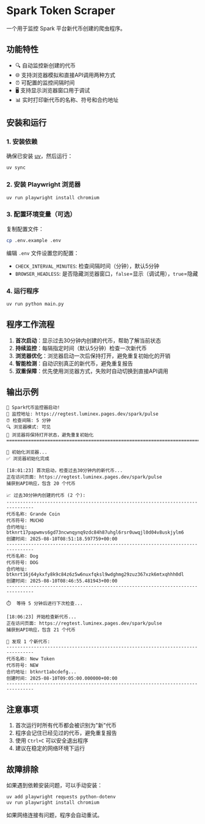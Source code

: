 # Spark Token Scraper

一个用于监控 Spark 平台新代币创建的爬虫程序。

## 功能特性

- 🔍 自动监控新创建的代币
- 🌐 支持浏览器模拟和直接API调用两种方式
- ⏰ 可配置的监控间隔时间
- 🖥️ 支持显示浏览器窗口用于调试
- 📊 实时打印新代币的名称、符号和合约地址

## 安装和运行

### 1. 安装依赖

确保已安装 [uv](https://github.com/astral-sh/uv)，然后运行：

```bash
uv sync
```

### 2. 安装 Playwright 浏览器

```bash
uv run playwright install chromium
```

### 3. 配置环境变量（可选）

复制配置文件：
```bash
cp .env.example .env
```

编辑 `.env` 文件设置您的配置：

- `CHECK_INTERVAL_MINUTES`: 检查间隔时间（分钟），默认5分钟
- `BROWSER_HEADLESS`: 是否隐藏浏览器窗口，`false`=显示（调试用），`true`=隐藏

### 4. 运行程序

```bash
uv run python main.py
```

## 程序工作流程

1. **首次启动**：显示过去30分钟内创建的代币，帮助了解当前状态
2. **持续监控**：每隔指定时间（默认5分钟）检查一次新代币
3. **浏览器优化**：浏览器启动一次后保持打开，避免重复初始化的开销
4. **智能检测**：自动识别真正的新代币，避免重复报告
5. **双重保障**：优先使用浏览器方式，失败时自动切换到直接API调用

## 输出示例

```
🚀 Spark代币监控器启动!
📡 监控地址: https://regtest.luminex.pages.dev/spark/pulse
⏰ 检查间隔: 5 分钟
🔍 浏览器模式: 可见
🔄 浏览器将保持打开状态，避免重复初始化
================================================================================

🔧 初始化浏览器...
✅ 浏览器初始化完成

[18:01:23] 首次启动，检查过去30分钟内的新代币...
正在访问页面: https://regtest.luminex.pages.dev/spark/pulse
捕获到API响应，包含 20 个代币

📈 过去30分钟内创建的代币 (2 个):
--------------------------------------------------------------------------------
代币名称: Grande Coin
代币符号: MUCHO
合约地址: btknrt17papwmvs6gd73ncwnqynq9zdc84h87uhgl6rsr0uwqjl0d04v8uskjylm6
创建时间: 2025-08-10T08:51:18.597759+00:00
--------------------------------------------------------------------------------
代币名称: Dog
代币符号: DOG  
合约地址: btknrt16j64ykxfy8k9c84z6z5w6nuxfqksl9wdghmg29zuz367xzk6mtxqhhh0dl
创建时间: 2025-08-10T08:46:55.481943+00:00
--------------------------------------------------------------------------------

⏱️  等待 5 分钟后进行下次检查...

[18:06:23] 开始检查新代币...
正在访问页面: https://regtest.luminex.pages.dev/spark/pulse
捕获到API响应，包含 21 个代币

🎉 发现 1 个新代币:
--------------------------------------------------------------------------------
代币名称: New Token
代币符号: NEW
合约地址: btknrt1abcdefg...
创建时间: 2025-08-10T09:05:00.000000+00:00
--------------------------------------------------------------------------------
```

## 注意事项

1. 首次运行时所有代币都会被识别为"新"代币
2. 程序会记住已经见过的代币，避免重复报告
3. 使用 `Ctrl+C` 可以安全退出程序
4. 建议在稳定的网络环境下运行

## 故障排除

如果遇到依赖安装问题，可以手动安装：

```bash
uv add playwright requests python-dotenv
uv run playwright install chromium
```

如果网络连接有问题，程序会自动重试。